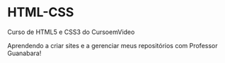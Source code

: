# HTML-CSS
 Curso de HTML5 e CSS3 do CursoemVideo

Aprendendo a criar sites e a gerenciar meus repositórios com Professor Guanabara!